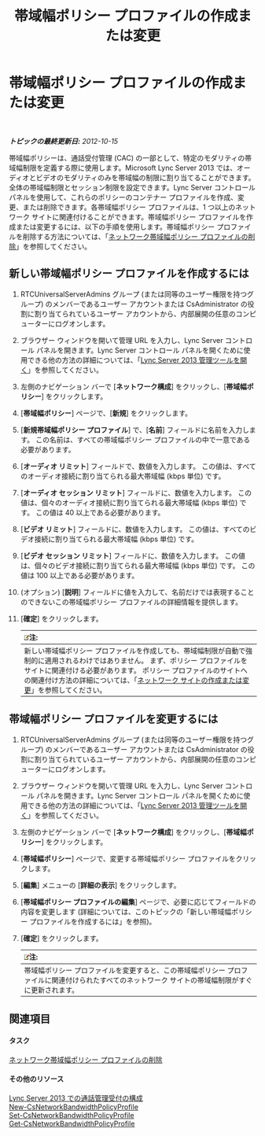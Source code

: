 ﻿---
title: 帯域幅ポリシー プロファイルの作成または変更
TOCTitle: 帯域幅ポリシー プロファイルの作成または変更
ms:assetid: 08a2e18f-9b0d-4a2f-aa14-13bbf79ec745
ms:mtpsurl: https://technet.microsoft.com/ja-jp/library/Gg520945(v=OCS.15)
ms:contentKeyID: 48271174
ms.date: 05/19/2016
mtps_version: v=OCS.15
ms.translationtype: HT
---

# 帯域幅ポリシー プロファイルの作成または変更

 

_**トピックの最終更新日:** 2012-10-15_

帯域幅ポリシーは、通話受付管理 (CAC) の一部として、特定のモダリティの帯域幅制限を定義する際に使用します。Microsoft Lync Server 2013 では、オーディオとビデオのモダリティのみを帯域幅の制限に割り当てることができます。全体の帯域幅制限とセッション制限を設定できます。Lync Server コントロール パネルを使用して、これらのポリシーのコンテナー プロファイルを作成、変更、または削除できます。各帯域幅ポリシー プロファイルは、1 つ以上のネットワーク サイトに関連付けることができます。帯域幅ポリシー プロファイルを作成または変更するには、以下の手順を使用します。帯域幅ポリシー プロファイルを削除する方法については、「[ネットワーク帯域幅ポリシー プロファイルの削除](lync-server-2013-deleting-network-bandwidth-policy-profiles.md)」を参照してください。

## 新しい帯域幅ポリシー プロファイルを作成するには

1.  RTCUniversalServerAdmins グループ (または同等のユーザー権限を持つグループ) のメンバーであるユーザー アカウントまたは CsAdministrator の役割に割り当てられているユーザー アカウントから、内部展開の任意のコンピューターにログオンします。

2.  ブラウザー ウィンドウを開いて管理 URL を入力し、Lync Server コントロール パネルを開きます。Lync Server コントロール パネルを開くために使用できる他の方法の詳細については、「[Lync Server 2013 管理ツールを開く](lync-server-2013-open-lync-server-administrative-tools.md)」を参照してください。

3.  左側のナビゲーション バーで \[**ネットワーク構成**\] をクリックし、\[**帯域幅ポリシー**\] をクリックします。

4.  \[**帯域幅ポリシー**\] ページで、\[**新規**\] をクリックします。

5.  \[**新規帯域幅ポリシー プロファイル**\] で、\[**名前**\] フィールドに名前を入力します。 この名前は、すべての帯域幅ポリシー プロファイルの中で一意である必要があります。

6.  \[**オーディオ リミット**\] フィールドで、数値を入力します。 この値は、すべてのオーディオ接続に割り当てられる最大帯域幅 (kbps 単位) です。

7.  \[**オーディオ セッション リミット**\] フィールドに、数値を入力します。 この値は、個々のオーディオ接続に割り当てられる最大帯域幅 (kbps 単位) です。 この値は 40 以上である必要があります。

8.  \[**ビデオ リミット**\] フィールドに、数値を入力します。 この値は、すべてのビデオ接続に割り当てられる最大帯域幅 (kbps 単位) です。

9.  \[**ビデオ セッション リミット**\] フィールドに、数値を入力します。 この値は、個々のビデオ接続に割り当てられる最大帯域幅 (kbps 単位) です。 この値は 100 以上である必要があります。

10. (オプション) \[**説明**\] フィールドに値を入力して、名前だけでは表現することのできないこの帯域幅ポリシー プロファイルの詳細情報を提供します。

11. \[**確定**\] をクリックします。
    
    <table>
    <thead>
    <tr class="header">
    <th><img src="images/Gg412781.note(OCS.15).gif" title="note" alt="note" />注:</th>
    </tr>
    </thead>
    <tbody>
    <tr class="odd">
    <td>新しい帯域幅ポリシー プロファイルを作成しても、帯域幅制限が自動で強制的に適用されるわけではありません。 まず、ポリシー プロファイルをサイトに関連付ける必要があります。 ポリシー プロファイルのサイトへの関連付け方法の詳細については、「<a href="lync-server-2013-creating-or-modifying-network-sites.md">ネットワーク サイトの作成または変更</a>」を参照してください。</td>
    </tr>
    </tbody>
    </table>


## 帯域幅ポリシー プロファイルを変更するには

1.  RTCUniversalServerAdmins グループ (または同等のユーザー権限を持つグループ) のメンバーであるユーザー アカウントまたは CsAdministrator の役割に割り当てられているユーザー アカウントから、内部展開の任意のコンピューターにログオンします。

2.  ブラウザー ウィンドウを開いて管理 URL を入力し、Lync Server コントロール パネルを開きます。Lync Server コントロール パネルを開くために使用できる他の方法の詳細については、「[Lync Server 2013 管理ツールを開く](lync-server-2013-open-lync-server-administrative-tools.md)」を参照してください。

3.  左側のナビゲーション バーで \[**ネットワーク構成**\] をクリックし、\[**帯域幅ポリシー**\] をクリックします。

4.  \[**帯域幅ポリシー**\] ページで、変更する帯域幅ポリシー プロファイルをクリックします。

5.  \[**編集**\] メニューの \[**詳細の表示**\] をクリックします。

6.  \[**帯域幅ポリシー プロファイルの編集**\] ページで、必要に応じてフィールドの内容を変更します (詳細については、このトピックの「新しい帯域幅ポリシー プロファイルを作成するには」を参照)。

7.  \[**確定**\] をクリックします。
    
    <table>
    <thead>
    <tr class="header">
    <th><img src="images/Gg412781.note(OCS.15).gif" title="note" alt="note" />注:</th>
    </tr>
    </thead>
    <tbody>
    <tr class="odd">
    <td>帯域幅ポリシー プロファイルを変更すると、この帯域幅ポリシー プロファイルに関連付けられたすべてのネットワーク サイトの帯域幅制限がすぐに更新されます。</td>
    </tr>
    </tbody>
    </table>


## 関連項目

#### タスク

[ネットワーク帯域幅ポリシー プロファイルの削除](lync-server-2013-deleting-network-bandwidth-policy-profiles.md)  

#### その他のリソース

[Lync Server 2013 での通話管理受付の構成](lync-server-2013-configure-call-admission-control.md)  
[New-CsNetworkBandwidthPolicyProfile](new-csnetworkbandwidthpolicyprofile.md)  
[Set-CsNetworkBandwidthPolicyProfile](set-csnetworkbandwidthpolicyprofile.md)  
[Get-CsNetworkBandwidthPolicyProfile](https://docs.microsoft.com/en-us/powershell/module/skype/Get-CsNetworkBandwidthPolicyProfile)

